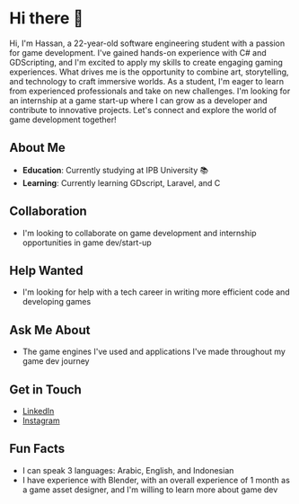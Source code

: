 

**Hi there 👋**
================

Hi, I'm Hassan, a 22-year-old software engineering student with a passion for game development. I've gained hands-on experience with C# and GDScripting, and I'm excited to apply my skills to create engaging gaming experiences. What drives me is the opportunity to combine art, storytelling, and technology to craft immersive worlds. As a student, I'm eager to learn from experienced professionals and take on new challenges. I'm looking for an internship at a game start-up where I can grow as a developer and contribute to innovative projects. Let's connect and explore the world of game development together!

**About Me**
------------

* **Education**: Currently studying at IPB University 📚
* **Learning**: Currently learning GDscript, Laravel, and C

**Collaboration**
----------------

* I'm looking to collaborate on game development and internship opportunities in game dev/start-up

**Help Wanted**
--------------

* I'm looking for help with a tech career in writing more efficient code and developing games

**Ask Me About**
----------------

* The game engines I've used and applications I've made throughout my game dev journey

**Get in Touch**
----------------

* [LinkedIn](https://www.linkedin.com/in/hassan-nasrallah-matouq-124a771b0/)
* [Instagram](https://www.instagram.com/foryou_tocode)

**Fun Facts**
--------------

* I can speak 3 languages: Arabic, English, and Indonesian
* I have experience with Blender, with an overall experience of 1 month as a game asset designer, and I'm willing to learn more about game dev
